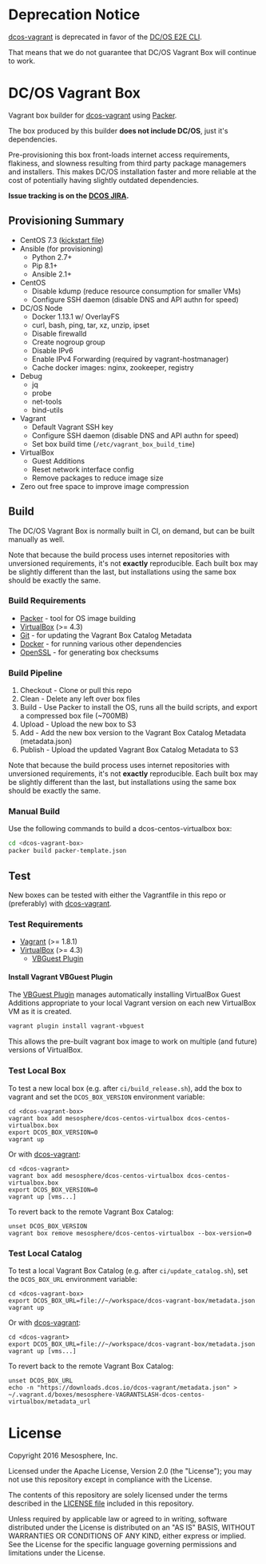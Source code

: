 # Deprecation Notice

[dcos-vagrant](https://github.com/mesosphere/dcos-vagrant) is deprecated in favor of the [DC/OS E2E CLI](https://dcos-e2e-cli.readthedocs.io/en/latest/).

That means that we do not guarantee that DC/OS Vagrant Box will continue to work.

# DC/OS Vagrant Box

Vagrant box builder for [dcos-vagrant](https://github.com/mesosphere/dcos-vagrant) using [Packer](https://www.packer.io/).

The box produced by this builder **does not include DC/OS**, just it's dependencies.

Pre-provisioning this box front-loads internet access requirements, flakiness, and slowness resulting from third party package managemers and installers. This makes DC/OS installation faster and more reliable at the cost of potentially having slightly outdated dependencies.

**Issue tracking is on the [DCOS JIRA](https://dcosjira.atlassian.net/projects/VAGRANT).**


## Provisioning Summary

- CentOS 7.3 ([kickstart file](http/ks.cfg))
- Ansible (for provisioning)
  - Python 2.7+
  - Pip 8.1+
  - Ansible 2.1+
- CentOS
  - Disable kdump (reduce resource consumption for smaller VMs)
  - Configure SSH daemon (disable DNS and API authn for speed)
- DC/OS Node
  - Docker 1.13.1 w/ OverlayFS
  - curl, bash, ping, tar, xz, unzip, ipset
  - Disable firewalld
  - Create nogroup group
  - Disable IPv6
  - Enable IPv4 Forwarding (required by vagrant-hostmanager)
  - Cache docker images: nginx, zookeeper, registry
- Debug
  - jq
  - probe
  - net-tools
  - bind-utils
- Vagrant
  - Default Vagrant SSH key
  - Configure SSH daemon (disable DNS and API authn for speed)
  - Set box build time (`/etc/vagrant_box_build_time`)
- VirtualBox
  - Guest Additions
  - Reset network interface config
  - Remove packages to reduce image size
- Zero out free space to improve image compression


## Build

The DC/OS Vagrant Box is normally built in CI, on demand, but can be built manually as well.

Note that because the build process uses internet repositories with unversioned requirements, it's not **exactly** reproducible. Each built box may be slightly different than the last, but installations using the same box should be exactly the same.


### Build Requirements

- [Packer](https://www.packer.io/) - tool for OS image building
- [VirtualBox](https://www.virtualbox.org/) (>= 4.3)
- [Git](https://git-scm.com/) - for updating the Vagrant Box Catalog Metadata
- [Docker](https://www.docker.com/) - for running various other dependencies
- [OpenSSL](https://www.openssl.org/) - for generating box checksums


### Build Pipeline

1. Checkout - Clone or pull this repo
1. Clean - Delete any left over box files
1. Build - Use Packer to install the OS, runs all the build scripts, and export a compressed box file (~700MB)
1. Upload - Upload the new box to S3
1. Add - Add the new box version to the Vagrant Box Catalog Metadata (metadata.json)
1. Publish - Upload the updated Vagrant Box Catalog Metadata to S3

Note that because the build process uses internet repositories with unversioned requirements, it's not **exactly** reproducible. Each built box may be slightly different than the last, but installations using the same box should be exactly the same.


### Manual Build

Use the following commands to build a dcos-centos-virtualbox box:

```bash
cd <dcos-vagrant-box>
packer build packer-template.json
```


## Test

New boxes can be tested with either the Vagrantfile in this repo or (preferably) with [dcos-vagrant](https://github.com/mesosphere/dcos-vagrant).


### Test Requirements

- [Vagrant](https://www.vagrantup.com/) (>= 1.8.1)
- [VirtualBox](https://www.virtualbox.org/) (>= 4.3)
  - [VBGuest Plugin](https://github.com/dotless-de/vagrant-vbguest)

#### Install Vagrant VBGuest Plugin

The [VBGuest Plugin](https://github.com/dotless-de/vagrant-vbguest) manages automatically installing VirtualBox Guest Additions appropriate to your local Vagrant version on each new VirtualBox VM as it is created.

```bash
vagrant plugin install vagrant-vbguest
```

This allows the pre-built vagrant box image to work on multiple (and future) versions of VirtualBox.

### Test Local Box

To test a new local box (e.g. after `ci/build_release.sh`), add the box to vagrant and set the `DCOS_BOX_VERSION` environment variable:

```
cd <dcos-vagrant-box>
vagrant box add mesosphere/dcos-centos-virtualbox dcos-centos-virtualbox.box
export DCOS_BOX_VERSION=0
vagrant up
```

Or with [dcos-vagrant](https://github.com/mesosphere/dcos-vagrant):

```
cd <dcos-vagrant>
vagrant box add mesosphere/dcos-centos-virtualbox dcos-centos-virtualbox.box
export DCOS_BOX_VERSION=0
vagrant up [vms...]
```

To revert back to the remote Vagrant Box Catalog:

```
unset DCOS_BOX_VERSION
vagrant box remove mesosphere/dcos-centos-virtualbox --box-version=0
```

### Test Local Catalog

To test a local Vagrant Box Catalog (e.g. after `ci/update_catalog.sh`), set the `DCOS_BOX_URL` environment variable:

```
cd <dcos-vagrant-box>
export DCOS_BOX_URL=file://~/workspace/dcos-vagrant-box/metadata.json
vagrant up
```

Or with [dcos-vagrant](https://github.com/mesosphere/dcos-vagrant):

```
cd <dcos-vagrant>
export DCOS_BOX_URL=file://~/workspace/dcos-vagrant-box/metadata.json
vagrant up [vms...]
```

To revert back to the remote Vagrant Box Catalog:

```
unset DCOS_BOX_URL
echo -n "https://downloads.dcos.io/dcos-vagrant/metadata.json" > ~/.vagrant.d/boxes/mesosphere-VAGRANTSLASH-dcos-centos-virtualbox/metadata_url
```


# License

Copyright 2016 Mesosphere, Inc.

Licensed under the Apache License, Version 2.0 (the "License");
you may not use this repository except in compliance with the License.

The contents of this repository are solely licensed under the terms described in the [LICENSE file](./LICENSE) included in this repository.

Unless required by applicable law or agreed to in writing, software
distributed under the License is distributed on an "AS IS" BASIS,
WITHOUT WARRANTIES OR CONDITIONS OF ANY KIND, either express or implied.
See the License for the specific language governing permissions and
limitations under the License.
